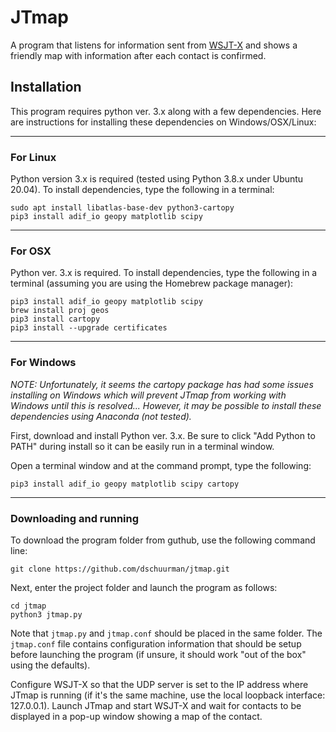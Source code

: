 # JTmap
A program that listens for information sent from [WSJT-X](http://physics.princeton.edu/pulsar/K1JT/wsjtx.html)
and shows a friendly map with information after each contact is confirmed.

## Installation
This program requires python ver. 3.x along with a few dependencies. 
Here are instructions for installing these dependencies on Windows/OSX/Linux:

---
### For Linux

Python version 3.x is required (tested using Python 3.8.x under Ubuntu 20.04).
To install dependencies, type the following in a terminal:

```
sudo apt install libatlas-base-dev python3-cartopy
pip3 install adif_io geopy matplotlib scipy
```

---
### For OSX

Python ver. 3.x is required. To install dependencies, type the following 
in a terminal (assuming you are using the Homebrew package manager):

```
pip3 install adif_io geopy matplotlib scipy
brew install proj geos
pip3 install cartopy
pip3 install --upgrade certificates
```

---
### For Windows

*NOTE: Unfortunately, it seems the cartopy package has had some issues installing on Windows
which will prevent JTmap from working with Windows until this is resolved... 
However, it may be possible to install these dependencies using Anaconda (not tested).*

First, download and install Python ver. 3.x.
Be sure to click "Add Python to PATH" during install so it can be
easily run in a terminal window.

Open a terminal window and at the command prompt, type the following:

`pip3 install adif_io geopy matplotlib scipy cartopy`

---

### Downloading and running

To download the program folder from guthub, use the following command line:

`git clone https://github.com/dschuurman/jtmap.git`

Next, enter the project folder and launch the program as follows:

```
cd jtmap
python3 jtmap.py
```

Note that `jtmap.py` and `jtmap.conf` should be placed in the same folder.
The `jtmap.conf` file contains configuration information that should be setup before
launching the program (if unsure, it should work "out of the box" using the defaults).

Configure WSJT-X so that the UDP server is set to the IP address where JTmap
is running (if it's the same machine, use the local loopback interface: 127.0.0.1).
Launch JTmap and start WSJT-X and wait for contacts to be displayed in a pop-up
window showing a map of the contact.
